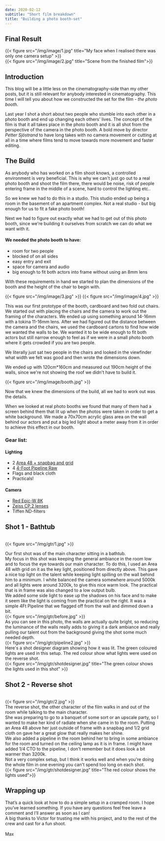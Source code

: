```yaml
---
date: 2020-02-12
subtitle: "Short film breakdown"
title: "Building a photo booth-set"
---
```


## Final Result

{{< figure src="/img/image/1.jpg" title="My face when I realised there was only one camera setup" >}}
<br>
{{< figure src="/img/image/2.jpg" title="Scene from the finished film">}}

## Introduction

This blog will be a little less on the cinematography-side than my other posts, but it is still relevant for anybody interested in cinematography. This time I will tell you about how we constructed the set for the film - _the photo booth_. 

Last year I shot a short about two people who stumble into each other in a photo booth and end up changing each others' lives. The concept of the film is that it all takes place in the photo booth and it is all shot from the perspective of the camera in the photo booth. A bold move by director _Petter Sjöstrand_ to have long takes with no camera movement or cutting at all in a time where films tend to move towards more movement and faster editing.

## The Build

As anybody who has worked on a film shoot knows, a controlled environment is very beneficial. This is why we can't just go out to a real photo booth and shoot the film there, there would be noise, risk of people entering frame in the middle of a scene, hard to control the lighting etc..

So we knew we had to do this in a studio. This studio ended up being a room in the basement of an apartment complex. Not a real studio - but big enough for us to fit a fake photo booth!

Next we had to figure out exactly what we had to get out of this photo booth, since we're building it ourselves from scratch we can do what we want with it.

#### We needed the photo booth to have:

* room for two people
* blocked of on all sides
* easy entry and exit
* space for camera and audio
* big enough to fit both actors into frame without using an 8mm lens

With these requirements in hand we started to plan the dimensions of the booth and the height of the chair to begin with. 

{{< figure src="/img/image/3.jpg" >}}
{{< figure src="/img/image/4.jpg" >}}


This was our first prototype of the booth, cardboard and two fold out chairs. We started out with placing the chairs and the camera to work out the framing of the characters. We ended up using something around 14-16mm with a tokina 11-16mm lens. After we had figured out the distance between the camera and the chairs, we used the cardboard cartons to find how wide we wanted the walls to be. We wanted it to be wide enough to fit both actors but still narrow enough to feel as if we were in a small photo booth where it gets crowded if you are two people. 

We literally just sat two people in the chairs and looked in the viewfinder what width we felt was good and then wrote the dimensions down.

We ended up with 120cm*160cm and measured out 190cm height of the walls, since we're not showing the roof we didn't have to build it.

{{< figure src="/img/image/booth.jpg" >}}


Now that we knew the dimensions of the build, all we had to work out was the details. 

When we looked at real photo booths we found that many of them had a screen behind them that lit up when the photos were taken in order to get a white background. We made a 70x70cm acrylic glass area on the wall behind our actors and put a big led light about a meter away from it in order to achieve this effect in our booth.


### Gear list: 
#### Lighting
* 2 [Area 48 + snapbag and grid](https://bbsrentalsupport.com/collections/area-48)
* 4 [4-Foot Pipeline Raw](https://bbsrentalsupport.com/collections/pipeline-system)
* Flags and black cloth
* Practicals!


#### Camera
* [Red Epic-W 8K](http://www.red.com/products/epic-dragon)
* [Zeiss CP.2 lenses](https://www.zeiss.com/camera-lenses/us/cinematography/products/compact-prime-cp2-lenses.html)
* Tiffen ND-filters


## Shot 1 - Bathtub
<br>
{{< figure src="/img/gtr/1.jpg" >}}

Our first shot was of the main character sitting in a bathtub.
<br>
My focus in this shot was keeping the general ambiance in the room low and to focus the eye towards our main character. To do this, I used an Area 48 with grid on it as the key light, positioned from directly above. 
This gave a nice top light on the talent while keeping light spilling on the wall behind him to a minimum. I white balanced the camera somewhere around 5000k and all lights were around 3200k, to give this nice warm look. The practical that is in frame was also changed to a low output bulb.
<br>
We added some side light to ease up the shadows on his face and to make it seem like the light is coming from the practical on the right. It was a simple 4Ft Pipeline that we flagged off from the wall and dimmed down a bit.
<br>
{{< figure src="/img/gtr/before.jpg" >}}
<br>
As you can see in this photo, the walls are actually quite bright, so reducing the luminance of the walls really adds to giving it a dark ambiance and really pulling our talent out from the background giving the shot some much needed depth. 
<br>
{{< figure src="/img/gtr/pipeline2.jpg" >}}
<br>
Here's a shot designer diagram showing how it was lit. The green coloured lights are used in this setup. The red colour show what lights were used on the reverse shot.
<br>
{{< figure src="/img/gtr/shotdesigner.jpg" title="The green colour shows the lights used in this shot" >}}
<br>

## Shot 2 - Reverse shot
<br>
{{< figure src="/img/gtr/2.jpg" >}}
<br>
The reverse shot, the other character of the film walks in and out of the room while talking to the main character.
<br>
She was preparing to go to a banquet of some sort or an upscale party, so I wanted to make her kind of radiate when she came in to the room. Putting an Area 48 above her just outside of frame with a snapbag and 1/2 grid cloth on gave her a great glow that really makes her shine. 
<br>
We also added a pipeline in the room behind her to bring in some ambiance for the room and turned on the ceiling lamp as it is in frame. I might have added 1/4 CTO to the pipeline, I don't remember but it does look a bit warmer than 3200k.
<br>
Not a very complex setup, but I think it works well and when you're doing the whole film in one evening you can't spend too long on each shot.
<br>
{{< figure src="/img/gtr/shotdesigner.jpg" title="The red colour shows the lights used">}}
<!--## Shot 3 - Bed time
<br>
{{< figure src="/img/gtr/3.jpg" >}}
<br>
This was the 2nd to last one we did, each one getting harder and harder to find a variation with the lighting. But I like how this one ended up, the light ray on the wall behind him is a nice touch and
the wide shot has a different framing than any other shot. We did not use the wheelchair on this scene, instead we had a wide shot and then I went in for some close-ups of the guitar, the guitarist
and anything else I felt looked interesting.
<br>
For the close-ups we added a litepanel with a softbox to fill the hard shadows a bit.
<br>
This is also one of the few shots where there are no lights inside the shot. In the wide shot he's only lit with a par can from each side and then we put a dedo on the wall behind him to make it more interesting. 
{{< figure src="/img/vos/VoS3.jpg" title="Lighting schematic" >}}
<br>
{{< figure src="/img/vos/BTS_3.jpg" title="Getting some sweet coverage 📷Kamil Janowski">}} -->


## Wrapping up

That’s a quick look at how to do a simple setup in a cramped room. I hope you’ve learned something. If you have any questions feel free leave a comment and I’ll answer as soon as I can!
<br>
A big thanks to Victor for trusting me with his project, and to the rest of the crew and cast for a fun shoot.
<br>
<br>
Max